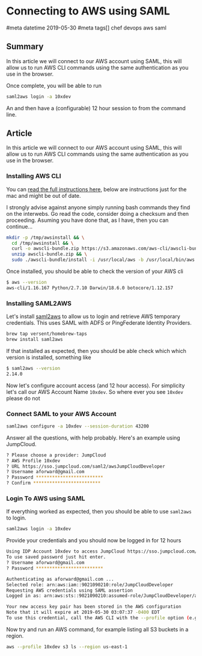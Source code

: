 # Connecting to AWS using SAML
#meta datetime 2019-05-30
#meta tags[] chef devops aws saml

## Summary

In this article we will connect to our AWS account using SAML, this will allow us to run
AWS CLI commands using the same authentication as you use in the browser.

Once complete, you will be able to run

```bash
saml2aws login -a 10xdev
```

An and then have a (configurable) 12 hour session to from the command line.

## Article

In this article we will connect to our AWS account using SAML, this will allow us to run
AWS CLI commands using the same authentication as you use in the browser.

### Installing AWS CLI

You can [read the full instructions here](https://docs.aws.amazon.com/cli/latest/userguide/cli-chap-install.html),
below are instructions just for the mac and might be out of date.

I strongly advise against anyone simply running bash commands they find on the interwebs.  Go read the code,
consider doing a checksum and then proceeding.  Asuming you have done that, as I have, then you can continue...

```bash
mkdir -p /tmp/awsinstall && \
  cd /tmp/awsinstall && \
  curl -o awscli-bundle.zip https://s3.amazonaws.com/aws-cli/awscli-bundle.zip && \
  unzip awscli-bundle.zip && \
  sudo ./awscli-bundle/install -i /usr/local/aws -b /usr/local/bin/aws
```

Once installed, you should be able to check the version of your AWS cli

```bash
$ aws --version
aws-cli/1.16.167 Python/2.7.10 Darwin/18.6.0 botocore/1.12.157
```

### Installing SAML2AWS

Let's install [saml2aws](https://github.com/Versent/saml2aws) to allow
us to login and retrieve AWS temporary credentials.  This uses SAML with
ADFS or PingFederate Identity Providers.

```bash
brew tap versent/homebrew-taps
brew install saml2aws
```

If that installed as expected, then you should be able check which which version is
installed, something like

```bash
$ saml2aws --version
2.14.0
```

Now let's configure account access (and 12 hour access).  For simplicity let's call our
AWS Account Name  `10xdev`.  So where ever you see `10xdev` please do not

### Connect SAML to your AWS Account

```bash
saml2aws configure -a 10xdev --session-duration 43200
```

Answer all the questions, with help probably.  Here's an example using JumpCloud.

```bash
? Please choose a provider: JumpCloud
? AWS Profile 10xdev
? URL https://sso.jumpcloud.com/saml2/awsJumpCloudDeveloper
? Username aforward@gmail.com
? Password *************************
? Confirm *************************
```

### Login To AWS using SAML

If everything worked as expected, then you should be able to use `saml2aws` to login.

```bash
saml2aws login -a 10xdev
```

Provide your credentials and you should now be logged in for 12 hours

```bash
Using IDP Account 10xdev to access JumpCloud https://sso.jumpcloud.com/saml2/awsJumpCloudDeveloper
To use saved password just hit enter.
? Username aforward@gmail.com
? Password *************************

Authenticating as aforward@gmail.com ...
Selected role: arn:aws:iam::9021090210:role/JumpCloudDeveloper
Requesting AWS credentials using SAML assertion
Logged in as: arn:aws:sts::9021090210:assumed-role/JumpCloudDeveloper/aforward@gmail.com

Your new access key pair has been stored in the AWS configuration
Note that it will expire at 2019-05-30 03:07:37 -0400 EDT
To use this credential, call the AWS CLI with the --profile option (e.g. aws --profile 10xdev ec2 describe-instances).
```

Now try and run an AWS command, for example listing all S3 buckets in a region.

```bash
aws --profile 10xdev s3 ls --region us-east-1
```
